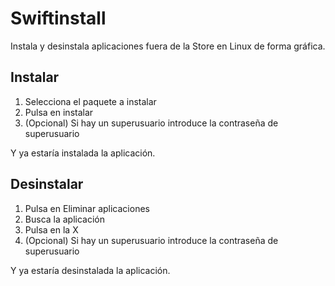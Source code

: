 # Swiftinstall
Instala y desinstala aplicaciones fuera de la Store en Linux de forma gráfica.  

## Instalar
1. Selecciona el paquete a instalar
2. Pulsa en instalar
3. (Opcional) Si hay un superusuario introduce la contraseña de superusuario  

Y ya estaría instalada la aplicación.

## Desinstalar
1. Pulsa en Eliminar aplicaciones
2. Busca la aplicación
3. Pulsa en la X
4. (Opcional) Si hay un superusuario introduce la contraseña de superusuario

Y ya estaría desinstalada la aplicación.